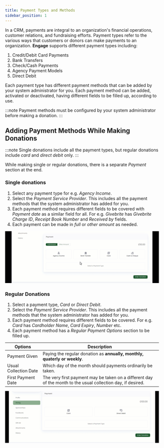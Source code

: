 ```yaml
---
title: Payment Types and Methods
sidebar_position: 1
---
```


In a CRM, payments are integral to an organization's financial operations, customer relations, and fundraising efforts. Payment types refer to the various ways that customers or donors can make payments to an organization. **Engage** supports different payment types including:

1. Credit/Debit Card Payments
2. Bank Transfers
3. Check/Cash Payments
4. Agency Payment Models
5. Direct Debit

Each payment type has different payment methods that can be added by your system administrator for you. Each payment method can be added, activated or deactivated, having different fields to be filled up, according to use.

:::note
Payment methods must be configured by your system administrator before making a donation.
:::

## Adding Payment Methods While Making Donations

:::note
Single donations include all the payment types, but regular donations include *card* and *direct debit* only.
:::

While making single or regular donations, there is a separate *Payment* section at the end.

### Single donations

1. Select any payment type for e.g. *Agency Income*.
2. Select the *Payment Service Provider*. This includes all the payment methods that the system administrator has added for you.
3. Each payment method requires different fields to be covered with *Payment date* as a similar field for all. For e.g. *Givebrite* has *Givebrite Charge ID*, *Receipt Book Number* and *Received by* fields. 
4. Each payment can be made in *full* or *other amount* as needed.

![Single donation payment method Gif](./single-donation-payment-method.gif)

### Regular Donations

1. Select a payment type, *Card* or *Direct Debit*.
2. Select the *Payment Service Provider*. This includes all the payment methods that the system administrator has added for you.
3. Each payment method requires different fields to be covered. For e.g. *Card* has *Cardholder Name*, *Card Expiry*, *Number* etc.
4. Each payment method has a *Regular Payment Options* section to be filled up. 

| Options | Description |
| ------- | ----------- |
| Payment Given | Paying the regular donation as **annually, monthly, quaterly or weekly**. |
| Usual Collection Date | Which day of the month should payments ordinarily be taken. |
| First Payment Date | The very first payment may be taken on a different day of the month to the usual collection day, if desired. |  

![Regular donation payment method Gif](./regular-donation-payment-method.gif)